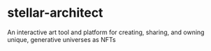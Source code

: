 # stellar-architect
An interactive art tool and platform for creating, sharing, and owning unique, generative universes as NFTs
